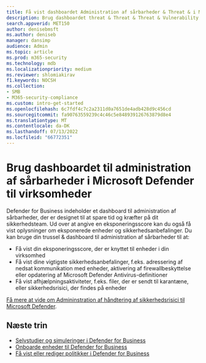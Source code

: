 ```yaml
---
title: Få vist dashboardet Administration af sårbarheder & Threat & i Microsoft Defender til virksomheder
description: Brug dashboardet threat & Threat & Threat & Vulnerability Management til at se vigtige elementer, der skal håndteres i Defender for Business.
search.appverid: MET150
author: denisebmsft
ms.author: deniseb
manager: dansimp
audience: Admin
ms.topic: article
ms.prod: m365-security
ms.technology: mdb
ms.localizationpriority: medium
ms.reviewer: shlomiakirav
f1.keywords: NOCSH
ms.collection:
- SMB
- M365-security-compliance
ms.custom: intro-get-started
ms.openlocfilehash: 6c7fdf4c7c2a2311d0a7651de4adb428d9c456cd
ms.sourcegitcommit: fa90763559239c4c46c5e848939126763879d8e4
ms.translationtype: MT
ms.contentlocale: da-DK
ms.lasthandoff: 07/13/2022
ms.locfileid: "66772351"
---
```

# <a name="use-your-vulnerability-management-dashboard-in-microsoft-defender-for-business"></a>Brug dashboardet til administration af sårbarheder i Microsoft Defender til virksomheder

Defender for Business indeholder et dashboard til administration af sårbarheder, der er designet til at spare tid og kræfter på dit sikkerhedsteam. Ud over at angive en eksponeringsscore kan du også få vist oplysninger om eksponerede enheder og sikkerhedsanbefalinger. Du kan bruge din trussel & dashboard til administration af sårbarheder til at:

- Få vist din eksponeringsscore, der er knyttet til enheder i din virksomhed
- Få vist dine vigtigste sikkerhedsanbefalinger, f.eks. adressering af nedsat kommunikation med enheder, aktivering af firewallbeskyttelse eller opdatering af Microsoft Defender Antivirus-definitioner
- Få vist afhjælpningsaktiviteter, f.eks. filer, der er sendt til karantæne, eller sikkerhedsrisici, der findes på enheder

[Få mere at vide om Admininstration af håndtering af sikkerhedsrisici til Microsoft Defender](../defender-vulnerability-management/defender-vulnerability-management.md).

## <a name="next-steps"></a>Næste trin

- [Selvstudier og simuleringer i Defender for Business](mdb-tutorials.md)
- [Onboarde enheder til Defender for Business](mdb-onboard-devices.md)
- [Få vist eller rediger politikker i Defender for Business](mdb-view-edit-create-policies.md)
